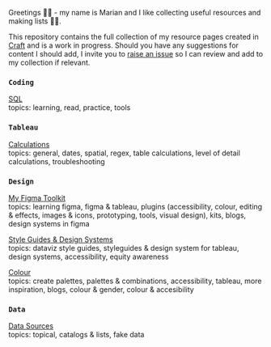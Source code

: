 Greetings 👋🏼 - my name is Marian and I like collecting useful resources and making lists 📑🤓.

This repository contains the full collection of my resource pages created in [Craft](https://www.craft.do/) and is a work in progress. Should you have any suggestions for content I should add, I invite you to [raise an issue](https://github.com/meerens/dataviz-design-resources/issues/new) so I can review and add to my collection if relevant.

### `Coding`

[SQL](https://www.craft.do/s/VzvaPiNX6jvxX5)
<br> topics: learning, read, practice, tools

### `Tableau`

[Calculations](https://www.craft.do/s/jKXJLUwCmkImd2)
<br> topics: general, dates, spatial, regex, table calculations, level of detail calculations, troubleshooting

### `Design`

[My Figma Toolkit](https://www.craft.do/s/hFAdcKkSmy4cI2)
<br> topics: learning figma, figma & tableau, plugins (accessibility, colour, editing & effects, images & icons, prototyping, tools, visual design), kits, blogs, design systems in figma

[Style Guides & Design Systems](https://www.craft.do/s/W5HqQGfJMIecko)
<br> topics: dataviz style guides, styleguides & design system for tableau, design systems, accessibility, equity awareness

[Colour](https://www.craft.do/s/N4cO1cw2Zbio32)
<br> topics: create palettes, palettes & combinations, accessibility, tableau, more inspiration, blogs, colour & gender, colour & accesibility

### `Data`

[Data Sources](https://www.craft.do/s/VEG2AoReVFdC4E)
<br> topics: topical, catalogs & lists, fake data
